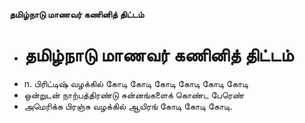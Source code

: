 **தமிழ்நாடு மாணவர் கணினித் திட்டம்**
- # தமிழ்நாடு மாணவர் கணினித் திட்டம்
- n. பிரிட்டிஷ் வழக்கில் கோடி கோடி கோடி கோடி கோடி கோடி
- ஒன்றுடன் நாற்பத்திரண்டு சுன்னங்களைக் கொண்ட பேரெண்
- அமெரிக்க பிரஞ்சு வழக்கில் ஆயிரங் கோடி கோடி கோடி.

